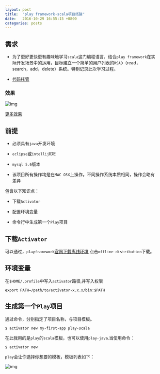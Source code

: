 ```yaml
---
layout: post
title:  "play framework-scala项目搭建"
date:   2016-10-29 16:55:15 +0800
categories: posts
---
```


## 需求
- 为了更好更快更有趣味地学习`scala`这门编程语言，结合`play framework`在实际开发场景中的运用，目标建立一个简单的用户列表的`RSAD`（read，search，add，delete）系统。特别记录此次学习过程。

- [代码托管](https://github.com/BeAce/scala-and-playframework-userlist)

### 效果
![img](https://camo.githubusercontent.com/5ee38df9cb5155b2d6f2bad5207b65482de1929a/687474703a2f2f696d616765732d6d616e616765722e6f73732d636e2d7368616e676861692e616c6979756e63732e636f6d2f7374617469632f757365726c6973742e706e67)

[更多效果](https://github.com/BeAce/scala-and-playframework-userlist)

<!-- excerpt -->
## 前提
- 必须具有`java`开发环境

- `eclipse`或`intellij`IDE

- `mysql 5.6`版本

- 该项目所有操作均是在`MAC OSX`上操作，不同操作系统本质相同，操作会略有差异


包含以下知识点：


- 下载`Activator`

- 配置环境变量

- 命令行中生成第一个`Play`项目


## 下载`Activator`

可以通过，`playframework`[官网下载离线环境](https://playframework.com/download),点击`offline distribution`下载。

## 环境变量

在`$HOME/.profile`中写入`activator`路径,并写入权限

```
export PATH=/path/to/activator-x.x.x/bin:$PATH
```

## 生成第一个`Play`项目

通过命令，分别指定了项目名称，与项目模板。

```
$ activator new my-first-app play-scala
```
在此我用的是`play`的`scala`模板，也可以使用`play-java`.当使用命令：

```
$ activator new
```
`play`会让你选择你想要的模板，模板列表如下：

![img](https://images-manager.oss-cn-shanghai.aliyuncs.com/static/play-scala-userlist/play-scala-1.jpg)
